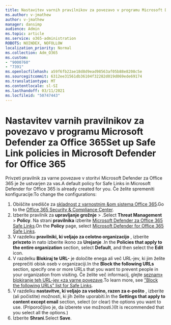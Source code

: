 ```yaml
---
title: Nastavitev varnih pravilnikov za povezavo v programu Microsoft Defender za Office 365
ms.author: v-jmathew
author: v-jmathew
manager: dansimp
audience: Admin
ms.topic: article
ms.service: o365-administration
ROBOTS: NOINDEX, NOFOLLOW
localization_priority: Normal
ms.collection: Adm_O365
ms.custom:
- "9000760"
- "7391"
ms.openlocfilehash: a59f6fb22ae18d8d9ead98563af05b88e8208c5e
ms.sourcegitcommit: 6312ee31561db36104f32282d019d069ede69174
ms.translationtype: MT
ms.contentlocale: sl-SI
ms.lasthandoff: 03/11/2021
ms.locfileid: "50747443"
---
```

# <a name="set-up-safe-link-policies-in-microsoft-defender-for-office-365"></a><span data-ttu-id="6874e-102">Nastavitev varnih pravilnikov za povezavo v programu Microsoft Defender za Office 365</span><span class="sxs-lookup"><span data-stu-id="6874e-102">Set up Safe Link policies in Microsoft Defender for Office 365</span></span>

<span data-ttu-id="6874e-103">Privzeti pravilnik za varne povezave v storitvi Microsoft Defender za Office 365 je že ustvarjen za vas.</span><span class="sxs-lookup"><span data-stu-id="6874e-103">A default policy for Safe Links in Microsoft Defender for Office 365 is already created for you.</span></span> <span data-ttu-id="6874e-104">Če želite spremeniti konfiguracije:</span><span class="sxs-lookup"><span data-stu-id="6874e-104">To change the configurations:</span></span>

1. <span data-ttu-id="6874e-105">Obiščite središče za [skladnost z varnostnim &om sistema Office 365](https://go.microsoft.com/fwlink/p/?linkid=2077143).</span><span class="sxs-lookup"><span data-stu-id="6874e-105">Go to the [Office 365 Security & Compliance Center](https://go.microsoft.com/fwlink/p/?linkid=2077143).</span></span>
2. <span data-ttu-id="6874e-106">Izberite pravilnik za **upravljanje grožnje**  >  .</span><span class="sxs-lookup"><span data-stu-id="6874e-106">Select **Threat Management** > **Policy**.</span></span> <span data-ttu-id="6874e-107">Na strani **pravilnika** izberite [Microsoft Defender za Office 365 Safe Links](https://go.microsoft.com/fwlink/?linkid=2101058).</span><span class="sxs-lookup"><span data-stu-id="6874e-107">On the **Policy** page, select [Microsoft Defender for Office 365 Safe Links](https://go.microsoft.com/fwlink/?linkid=2101058).</span></span>
3. <span data-ttu-id="6874e-108">V razdelku **pravilniki, ki veljajo za celotno organizacijo** , izberite **privzeto** in nato izberite ikono za **Urejanje** .</span><span class="sxs-lookup"><span data-stu-id="6874e-108">In the **Policies that apply to the entire organization** section, select **Default**, and then select the **Edit** icon.</span></span>
4. <span data-ttu-id="6874e-109">V razdelku **Blokiraj te URL-** je določite enega ali več URL-jev, ki jim želite preprečiti obisk oseb v organizaciji.</span><span class="sxs-lookup"><span data-stu-id="6874e-109">In the **Block the following URLs** section, specify one or more URLs that you want to prevent people in your organization from visiting.</span></span> <span data-ttu-id="6874e-110">Če želite več informacij, glejte [seznam» blokiranje teh URL-jev «za varne povezave](https://go.microsoft.com/fwlink/?linkid=2092123).</span><span class="sxs-lookup"><span data-stu-id="6874e-110">To learn more, see ["Block the following URLs" list for Safe Links](https://go.microsoft.com/fwlink/?linkid=2092123).</span></span>
5. <span data-ttu-id="6874e-111">V razdelku **nastavitve, ki veljajo za vsebino, razen za e-pošto** , izberite (ali počistite) možnosti, ki jih želite uporabiti.</span><span class="sxs-lookup"><span data-stu-id="6874e-111">In the **Settings that apply to content except email** section, select (or clear) the options you want to use.</span></span> <span data-ttu-id="6874e-112">(Priporočljivo je, da izberete vse možnosti.)</span><span class="sxs-lookup"><span data-stu-id="6874e-112">(It is recommended that you select all the options.)</span></span>
6. <span data-ttu-id="6874e-113">Izberite **Shrani**.</span><span class="sxs-lookup"><span data-stu-id="6874e-113">Select **Save**.</span></span>

